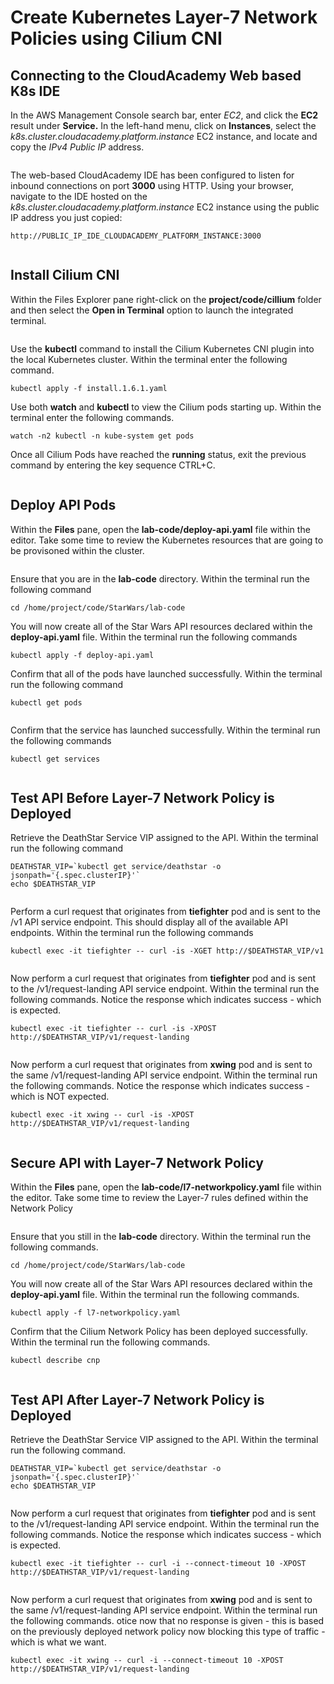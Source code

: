 # Create Kubernetes Layer-7 Network Policies using Cilium CNI



## Connecting to the CloudAcademy Web based K8s IDE <a href="#lab-page-title" id="lab-page-title"></a>

In the AWS Management Console search bar, enter _EC2_, and click the **EC2** result under **Service.** In the left-hand menu, click on **Instances**, select the _k8s.cluster.cloudacademy.platform.instance_ EC2 instance, and locate and copy the _IPv4 Public IP_ address.

<figure><img src="../../../.gitbook/assets/image (33).png" alt=""><figcaption></figcaption></figure>

The web-based CloudAcademy IDE has been configured to listen for inbound connections on port **3000** using HTTP. Using your browser, navigate to the IDE hosted on the _k8s.cluster.cloudacademy.platform.instance_ EC2 instance using the public IP address you just copied:

```
http://PUBLIC_IP_IDE_CLOUDACADEMY_PLATFORM_INSTANCE:3000
```

<figure><img src="../../../.gitbook/assets/image (35).png" alt=""><figcaption></figcaption></figure>

## Install Cilium CNI <a href="#lab-page-title" id="lab-page-title"></a>

Within the Files Explorer pane right-click on the **project/code/cillium** folder and then select the **Open in Terminal** option to launch the integrated terminal.

<figure><img src="../../../.gitbook/assets/image (2) (2) (1).png" alt=""><figcaption></figcaption></figure>

Use the **kubectl** command to install the Cilium Kubernetes CNI plugin into the local Kubernetes cluster. Within the terminal enter the following command.

```
kubectl apply -f install.1.6.1.yaml
```

Use both **watch** and **kubectl** to view the Cilium pods starting up. Within the terminal enter the following commands.

```
watch -n2 kubectl -n kube-system get pods
```

Once all Cilium Pods have reached the **running** status, exit the previous command by entering the key sequence CTRL+C.

<figure><img src="../../../.gitbook/assets/image (4) (3).png" alt=""><figcaption></figcaption></figure>

## Deploy API Pods <a href="#lab-page-title" id="lab-page-title"></a>

Within the **Files** pane, open the **lab-code/deploy-api.yaml** file within the editor. Take some time to review the Kubernetes resources that are going to be provisoned within the cluster.

<figure><img src="../../../.gitbook/assets/image (11).png" alt=""><figcaption></figcaption></figure>

Ensure that you are in the **lab-code** directory. Within the terminal run the following command

```
cd /home/project/code/StarWars/lab-code
```

You will now create all of the Star Wars API resources declared within the **deploy-api.yaml** file. Within the terminal run the following commands

```
kubectl apply -f deploy-api.yaml
```

Confirm that all of the pods have launched successfully. Within the terminal run the following command

```
kubectl get pods
```

<figure><img src="../../../.gitbook/assets/image (2) (2).png" alt=""><figcaption></figcaption></figure>

Confirm that the service has launched successfully. Within the terminal run the following commands

```
kubectl get services
```

<figure><img src="../../../.gitbook/assets/image (1) (1).png" alt=""><figcaption></figcaption></figure>

## Test API Before Layer-7 Network Policy is Deployed <a href="#lab-page-title" id="lab-page-title"></a>

Retrieve the DeathStar Service VIP assigned to the API. Within the terminal run the following command

```
DEATHSTAR_VIP=`kubectl get service/deathstar -o jsonpath='{.spec.clusterIP}'`
echo $DEATHSTAR_VIP 
```

<figure><img src="../../../.gitbook/assets/image (5).png" alt=""><figcaption></figcaption></figure>

Perform a curl request that originates from **tiefighter** pod and is sent to the /v1 API service endpoint. This should display all of the available API endpoints. Within the terminal run the following commands

```
kubectl exec -it tiefighter -- curl -is -XGET http://$DEATHSTAR_VIP/v1
```

<figure><img src="../../../.gitbook/assets/image (31).png" alt=""><figcaption></figcaption></figure>

Now perform a curl request that originates from **tiefighter** pod and is sent to the /v1/request-landing API service endpoint. Within the terminal run the following commands. Notice the response which indicates success - which is expected.

```
kubectl exec -it tiefighter -- curl -is -XPOST http://$DEATHSTAR_VIP/v1/request-landing
```

<figure><img src="../../../.gitbook/assets/image (9).png" alt=""><figcaption></figcaption></figure>

Now perform a curl request that originates from **xwing** pod and is sent to the same /v1/request-landing API service endpoint. Within the terminal run the following commands. Notice the response which indicates success - which is NOT expected.

```
kubectl exec -it xwing -- curl -is -XPOST http://$DEATHSTAR_VIP/v1/request-landing
```

<figure><img src="../../../.gitbook/assets/image (6) (2).png" alt=""><figcaption></figcaption></figure>

## Secure API with Layer-7 Network Policy <a href="#lab-page-title" id="lab-page-title"></a>

Within the **Files** pane, open the **lab-code/l7-networkpolicy.yaml** file within the editor. Take some time to review the Layer-7 rules defined within the Network Policy

<figure><img src="../../../.gitbook/assets/image (10) (3).png" alt=""><figcaption></figcaption></figure>

Ensure that you still in the **lab-code** directory. Within the terminal run the following commands.

```
cd /home/project/code/StarWars/lab-code
```

You will now create all of the Star Wars API resources declared within the **deploy-api.yaml** file. Within the terminal run the following commands.

```
kubectl apply -f l7-networkpolicy.yaml
```

Confirm that the Cilium Network Policy has been deployed successfully. Within the terminal run the following commands.

```
kubectl describe cnp
```

<figure><img src="../../../.gitbook/assets/image (7).png" alt=""><figcaption></figcaption></figure>

## Test API After Layer-7 Network Policy is Deployed <a href="#lab-page-title" id="lab-page-title"></a>

Retrieve the DeathStar Service VIP assigned to the API. Within the terminal run the following command.

```
DEATHSTAR_VIP=`kubectl get service/deathstar -o jsonpath='{.spec.clusterIP}'`
echo $DEATHSTAR_VIP 
```

<figure><img src="../../../.gitbook/assets/image (34).png" alt=""><figcaption></figcaption></figure>

Now perform a curl request that originates from **tiefighter** pod and is sent to the /v1/request-landing API service endpoint. Within the terminal run the following commands. Notice the response which indicates success - which is expected.

```
kubectl exec -it tiefighter -- curl -i --connect-timeout 10 -XPOST http://$DEATHSTAR_VIP/v1/request-landing
```

<figure><img src="../../../.gitbook/assets/image (17).png" alt=""><figcaption></figcaption></figure>

Now perform a curl request that originates from **xwing** pod and is sent to the same /v1/request-landing API service endpoint. Within the terminal run the following commands. otice now that no response is given - this is based on the previously deployed network policy now blocking this type of traffic - which is what we want.

```
kubectl exec -it xwing -- curl -i --connect-timeout 10 -XPOST http://$DEATHSTAR_VIP/v1/request-landing
```

<figure><img src="../../../.gitbook/assets/image (32).png" alt=""><figcaption></figcaption></figure>

